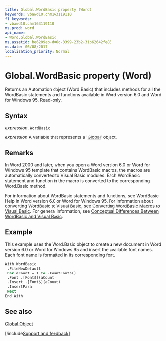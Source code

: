 ```yaml
---
title: Global.WordBasic property (Word)
keywords: vbawd10.chm163119110
f1_keywords:
- vbawd10.chm163119110
ms.prod: word
api_name:
- Word.Global.WordBasic
ms.assetid: be6209eb-d06c-3399-23b2-31b62642fe83
ms.date: 06/08/2017
localization_priority: Normal
---
```



# Global.WordBasic property (Word)

Returns an Automation object (Word.Basic) that includes methods for all the WordBasic statements and functions available in Word version 6.0 and Word for Windows 95. Read-only.


## Syntax

_expression_. `WordBasic`

_expression_ A variable that represents a '[Global](Word.Global.md)' object.


## Remarks

In Word 2000 and later, when you open a Word version 6.0 or Word for Windows 95 template that contains WordBasic macros, the macros are automatically converted to Visual Basic modules. Each WordBasic statement and function in the macro is converted to the corresponding Word.Basic method.

For information about WordBasic statements and functions, see WordBasic Help in Word version 6.0 or Word for Windows 95. For information about converting WordBasic to Visual Basic, see [Converting WordBasic Macros to Visual Basic](../word/Concepts/Customizing-Word/converting-wordbasic-macros-to-visual-basic.md). For general information, see [Conceptual Differences Between WordBasic and Visual Basic](../word/Concepts/Customizing-Word/conceptual-differences-between-wordbasic-and-visual-basic.md).


## Example

This example uses the Word.Basic object to create a new document in Word version 6.0 or Word for Windows 95 and insert the available font names. Each font name is formatted in its corresponding font.


```vb
With WordBasic 
 .FileNewDefault 
 For aCount = 1 To .CountFonts() 
 .Font .[Font$](aCount) 
 .Insert .[Font$](aCount) 
 .InsertPara 
 Next 
End With
```


## See also


[Global Object](Word.Global.md)

[!include[Support and feedback](~/includes/feedback-boilerplate.md)]